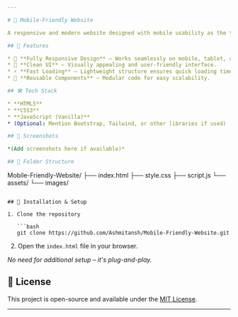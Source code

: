 ```yaml
---

# 📱 Mobile-Friendly Website

A responsive and modern website designed with mobile usability as the top priority. This project demonstrates clean UI design principles, responsive layouts, and optimized performance across devices.

## 🚀 Features

* 📱 **Fully Responsive Design** – Works seamlessly on mobile, tablet, and desktop.
* 🎨 **Clean UI** – Visually appealing and user-friendly interface.
* ⚡ **Fast Loading** – Lightweight structure ensures quick loading time.
* 🧩 **Reusable Components** – Modular code for easy scalability.

## 🛠️ Tech Stack

* **HTML5**
* **CSS3**
* **JavaScript (Vanilla)**
* (Optional: Mention Bootstrap, Tailwind, or other libraries if used)

## 📸 Screenshots

*(Add screenshots here if available)*

## 📂 Folder Structure

```
Mobile-Friendly-Website/
├── index.html
├── style.css
├── script.js
└── assets/
    └── images/
```

## 🔧 Installation & Setup

1. Clone the repository

   ```bash
   git clone https://github.com/Ashmitansh/Mobile-Friendly-Website.git
   ```
2. Open the `index.html` file in your browser.

*No need for additional setup – it's plug-and-play.*

## 📄 License

This project is open-source and available under the [MIT License](LICENSE).

---
```

